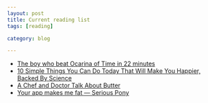 ```yaml
---
layout: post
title: Current reading list
tags: [reading]

category: blog

---
```


* [The boy who beat Ocarina of Time in 22 minutes](http://www.computerandvideogames.com/421728/features/the-boy-who-beat-ocarina-of-time-in-22-minutes/)
* [10 Simple Things You Can Do Today That Will Make You Happier, Backed By Science](http://blog.bufferapp.com/10-scientifically-proven-ways-to-make-yourself-happier)
* [A Chef and Doctor Talk About Butter](https://medium.com/mind-the-body/5e4bd73430dd)
* [Your app makes me fat — Serious Pony](http://seriouspony.com/blog/2013/7/24/your-app-makes-me-fat)
